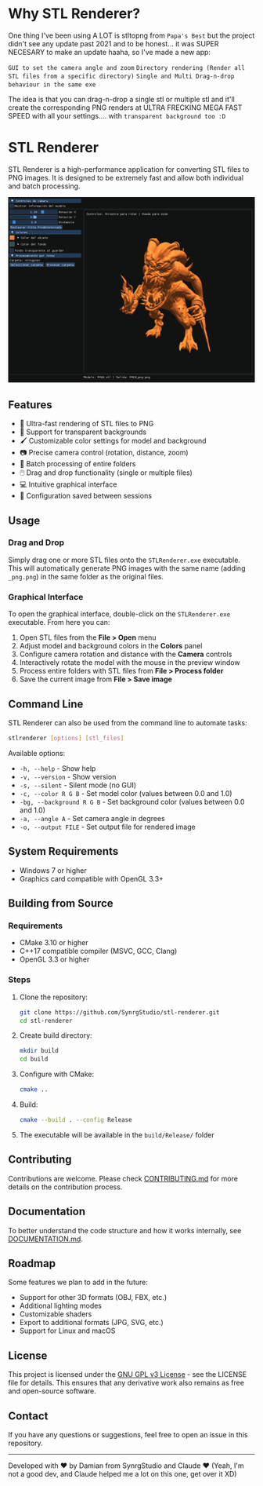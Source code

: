 # Why STL Renderer?

One thing I've been using A LOT is stltopng from `Papa's Best` but the project didn't see any update past 2021 and to be honest... it was SUPER NECESARY to make an update haaha, so I've made a new app:

`GUI to set the camera angle and zoom`
`Directory rendering (Render all STL files from a specific directory)`
`Single and Multi Drag-n-drop behaviour in the same exe`

The idea is that you can drag-n-drop a single stl or multiple stl and it'll create the corresponding PNG renders at ULTRA FRECKING MEGA FAST SPEED with all your settings.... with `transparent background too :D`

# STL Renderer

STL Renderer is a high-performance application for converting STL files to PNG images. It is designed to be extremely fast and allow both individual and batch processing.

![STL Renderer](screenshot.png)

## Features

- 🚀 Ultra-fast rendering of STL files to PNG
- 🎨 Support for transparent backgrounds
- 🖌️ Customizable color settings for model and background
- 📷 Precise camera control (rotation, distance, zoom)
- 📁 Batch processing of entire folders
- 🖱️ Drag and drop functionality (single or multiple files)
- 💻 Intuitive graphical interface
- 🔧 Configuration saved between sessions

## Usage

### Drag and Drop

Simply drag one or more STL files onto the `STLRenderer.exe` executable. This will automatically generate PNG images with the same name (adding `_png.png`) in the same folder as the original files.

### Graphical Interface

To open the graphical interface, double-click on the `STLRenderer.exe` executable. From here you can:

1. Open STL files from the **File > Open** menu
2. Adjust model and background colors in the **Colors** panel
3. Configure camera rotation and distance with the **Camera** controls
4. Interactively rotate the model with the mouse in the preview window
5. Process entire folders with STL files from **File > Process folder**
6. Save the current image from **File > Save image**

## Command Line

STL Renderer can also be used from the command line to automate tasks:

```bash
stlrenderer [options] [stl_files]
```

Available options:
- `-h, --help` - Show help
- `-v, --version` - Show version
- `-s, --silent` - Silent mode (no GUI)
- `-c, --color R G B` - Set model color (values between 0.0 and 1.0)
- `-bg, --background R G B` - Set background color (values between 0.0 and 1.0)
- `-a, --angle A` - Set camera angle in degrees
- `-o, --output FILE` - Set output file for rendered image

## System Requirements

- Windows 7 or higher
- Graphics card compatible with OpenGL 3.3+

## Building from Source

### Requirements

- CMake 3.10 or higher
- C++17 compatible compiler (MSVC, GCC, Clang)
- OpenGL 3.3 or higher

### Steps

1. Clone the repository:
   ```bash
   git clone https://github.com/SynrgStudio/stl-renderer.git
   cd stl-renderer
   ```

2. Create build directory:
   ```bash
   mkdir build
   cd build
   ```

3. Configure with CMake:
   ```bash
   cmake ..
   ```

4. Build:
   ```bash
   cmake --build . --config Release
   ```

5. The executable will be available in the `build/Release/` folder

## Contributing

Contributions are welcome. Please check [CONTRIBUTING.md](CONTRIBUTING.md) for more details on the contribution process.

## Documentation

To better understand the code structure and how it works internally, see [DOCUMENTATION.md](DOCUMENTATION.md).

## Roadmap

Some features we plan to add in the future:

- Support for other 3D formats (OBJ, FBX, etc.)
- Additional lighting modes
- Customizable shaders
- Export to additional formats (JPG, SVG, etc.)
- Support for Linux and macOS

## License

This project is licensed under the [GNU GPL v3 License](LICENSE) - see the LICENSE file for details. This ensures that any derivative work also remains as free and open-source software.

## Contact

If you have any questions or suggestions, feel free to open an issue in this repository.

---

Developed with ❤️ by Damian from SynrgStudio and Claude ❤️ (Yeah, I'm not a good dev, and Claude helped me a lot on this one, get over it XD)